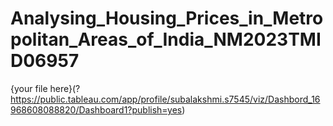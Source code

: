 # Analysing_Housing_Prices_in_Metropolitan_Areas_of_India_NM2023TMID06957
{your file here}(?https://public.tableau.com/app/profile/subalakshmi.s7545/viz/Dashbord_16968608088820/Dashboard1?publish=yes)
